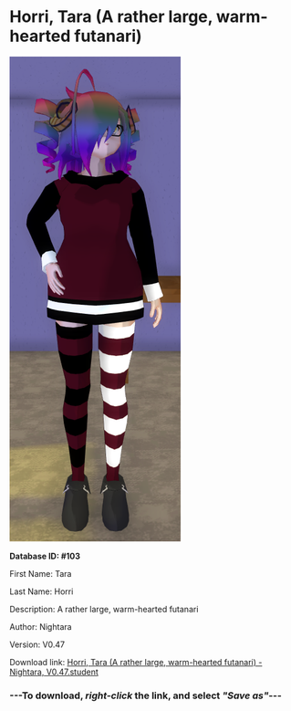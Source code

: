 # Horri, Tara (A rather large, warm-hearted futanari)

<img src="https://raw.githubusercontent.com/Arbiter1223/Daigaku-Gurashi-Custom-Students/master/Students/Files/Horri%2C%20Tara%20(A%20rather%20large%2C%20warm-hearted%20futanari).png" title="Horri, Tara (A rather large, warm-hearted futanari) - Nightara, V0.47">

**Database ID: #103**

First Name: Tara

Last Name: Horri

Description: A rather large, warm-hearted futanari

Author: Nightara

Version: V0.47

Download link: <a href="https://raw.githubusercontent.com/Arbiter1223/Daigaku-Gurashi-Custom-Students/master/Students/Files/Horri%2C%20Tara%20(A%20rather%20large%2C%20warm-hearted%20futanari)%20-%20Nightara%2C%20V0.47.student">Horri, Tara (A rather large, warm-hearted futanari) - Nightara, V0.47.student</a>

### ---**To download, _right-click_ the link, and select _"Save as"_**---
